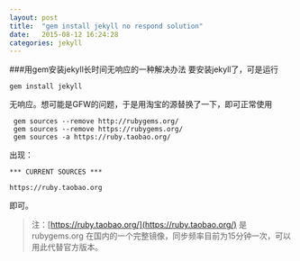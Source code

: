 ```yaml
---
layout: post
title:  "gem install jekyll no respond solution"
date:   2015-08-12 16:24:28
categories: jekyll 
---
```

###用gem安装jekyll长时间无响应的一种解决办法
要安装jekyll了，可是运行

```
gem install jekyll
```
无响应。想可能是GFW的问题，于是用淘宝的源替换了一下，即可正常使用

```
 gem sources --remove http://rubygems.org/
 gem sources --remove https://rubygems.org/
 gem sources -a https://ruby.taobao.org/
```

出现：

```
*** CURRENT SOURCES ***

https://ruby.taobao.org
```
即可。


> 注：[https://ruby.taobao.org/](https://ruby.taobao.org/) 是rubygems.org 在国内的一个完整镜像，同步频率目前为15分钟一次，可以用此代替官方版本。


